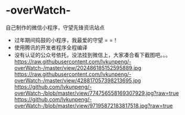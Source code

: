 # -overWatch-
自己制作的微信小程序，守望先锋资讯站点
- 过年期间捣鼓的小程序，我最爱的守望 = =！
- 使用腾讯的开发者程序全程编译
- 没有认证的公众号依托，没法挂到微信上，大家凑合看下截图吧。。。
https://raw.githubusercontent.com/lvkunpeng/-overWatch-/master/view/202486185152595889.jpg
https://raw.githubusercontent.com/lvkunpeng/-overWatch-/master/view/428817057398213695.jpg
https://github.com/lvkunpeng/-overWatch-/blob/master/view/774756558169307929.jpg?raw=true
https://github.com/lvkunpeng/-overWatch-/blob/master/view/97195872183817518.jpg?raw=true
